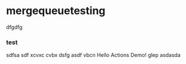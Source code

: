 # mergequeuetesting
dfgdfg

### test

sdfsa
sdf
xcvxc
cvbx
dsfg
asdf
vbcn
Hello Actions Demo!
glep
asdasda
